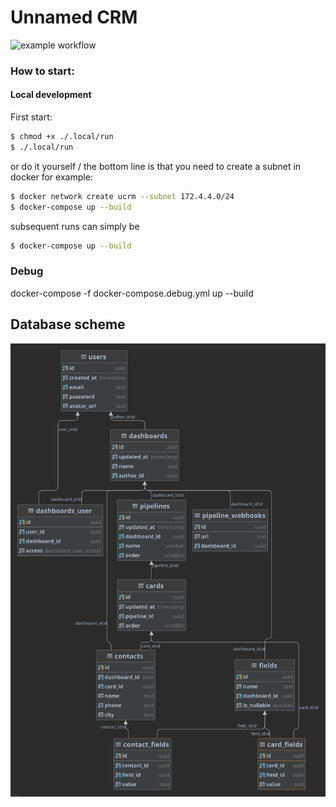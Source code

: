 # Unnamed CRM

![example workflow](https://github.com/ignavan39/ucrm-go/actions/workflows/build.yml/badge.svg)

### How to start:

#### Local development

First start:
```bash
$ chmod +x ./.local/run  
$ ./.local/run
```
or do it yourself / the bottom line is that you need to create a subnet in docker
for example:
```bash
$ docker network create ucrm --subnet 172.4.4.0/24
$ docker-compose up --build
```

subsequent runs can simply be
```bash
$ docker-compose up --build
```

### Debug

docker-compose -f docker-compose.debug.yml up --build
## Database scheme

![scheme](./.assets/scheme.png)
